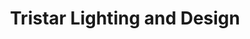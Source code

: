 ---
title: "Tristar Lighting and Design"
url: /aberdeen/tristar-lighting-and-design/
shop: Elektrisch
---